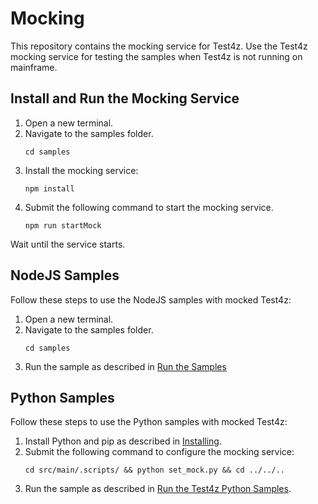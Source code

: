 # Mocking
This repository contains the mocking service for Test4z. Use the Test4z mocking service for testing the samples when Test4z is not running on mainframe.

## Install and Run the Mocking Service
1. Open a new terminal.
2. Navigate to the samples folder.
   ```
   cd samples
   ```
3. Install the mocking service:
   ```
   npm install
   ```
4. Submit the following command to start the mocking service.
   ```
   npm run startMock
   ```
Wait until the service starts.

## NodeJS Samples
Follow these steps to use the NodeJS samples with mocked Test4z:
1. Open a new terminal.
2. Navigate to the samples folder.
   ```
   cd samples
   ```
3. Run the sample as described in [Run the Samples](/samples/nodejs#run-the-samples)

## Python Samples
Follow these steps to use the Python samples with mocked Test4z:
1. Install Python and pip as described in [Installing](/samples/python/README.md#installing).
2. Submit the following command to configure the mocking service:
    ```
   cd src/main/.scripts/ && python set_mock.py && cd ../../..
   ```
3. Run the sample as described in [Run the Test4z Python Samples](/samples/python/README.md#run-test4z-python-samples).
